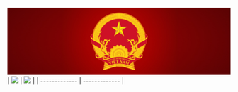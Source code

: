 ![](./Emblem_of_Vietnam.png)
| <a><img style="width:800px" src="https://github-readme-stats.vercel.app/api?username=anhpt97&show_icons=true&hide_border=true&include_all_commits=true" /></a> | <a><img style="width:600px" src="https://github-readme-stats.vercel.app/api/top-langs/?username=anhpt97&layout=donut&hide_border=true" /></a> |
| ------------- | ------------- |
